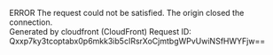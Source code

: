 ERROR The request could not be satisfied. The origin closed the connection.  
Generated by cloudfront (CloudFront) Request ID: Qxxp7ky3tcoptabx0p6mkk3ib5cIRsrXoCjmtbgWPvUwiNSfHWYFjw==